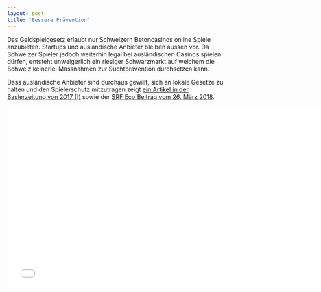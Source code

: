 ```yaml
---
layout: post
title: 'Bessere Prävention'
---
```

Das Geldspielgesetz erlaubt nur Schweizern Betoncasinos online Spiele anzubieten. Startups und ausländische Anbieter bleiben aussen vor. Da Schweizer Spieler jedoch weiterhin legal bei ausländischen Casinos spielen dürfen, entsteht unweigerlich ein riesiger Schwarzmarkt auf welchem die Schweiz keinerlei Massnahmen zur Suchtprävention durchsetzen kann.

Dass ausländische Anbieter sind durchaus gewillt, sich an lokale Gesetze zu halten und den Spielerschutz mitzutragen zeigt [ein Artikel in der Baslerzeitung von 2017 (!)][1] sowie der [SRF Eco Beitrag vom 26. März 2018][2].

<iframe src='//tp.srgssr.ch/p/srf/embed?urn=urn:srf:video:1301b004-2553-44b1-8f6a-8c7a1133a99c&start=' allowfullscreen width='750' height='420' frameborder='0' name='Jackpot für Schweizer Casinos'></iframe>

[1]: https://bazonline.ch/schweiz/standard/wir-wollen-in-den-schweizer-markt/story/17237947
[2]: https://www.srf.ch/news/schweiz/abstimmungen/abstimmungen/geldspielgesetz/neues-geldspielgesetz-schweizer-casinos-knacken-online-jackpot
